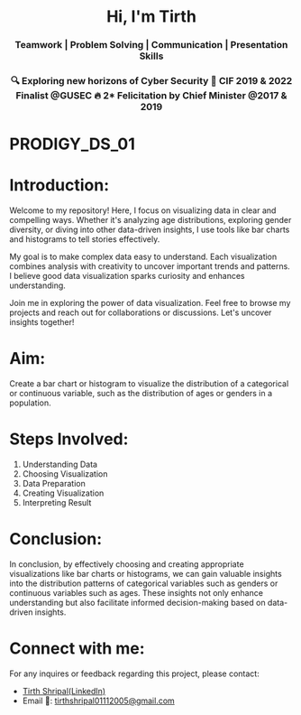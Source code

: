 <h1 align="center">Hi, I'm Tirth</h1>
<h3 align="center">Teamwork | Problem Solving | Communication | Presentation Skills</h3>
<h3 align="center">🔍 Exploring new horizons of Cyber Security
🌟 CIF 2019 & 2022 Finalist @GUSEC
🔥 2* Felicitation by Chief Minister @2017 & 2019</h3>

# PRODIGY_DS_01
# Introduction:
Welcome to my repository! Here, I focus on visualizing data in clear and compelling ways. Whether it's analyzing age distributions, exploring gender diversity, or diving into other data-driven insights, I use tools like bar charts and histograms to tell stories effectively.

My goal is to make complex data easy to understand. Each visualization combines analysis with creativity to uncover important trends and patterns. I believe good data visualization sparks curiosity and enhances understanding.

Join me in exploring the power of data visualization. Feel free to browse my projects and reach out for collaborations or discussions. Let's uncover insights together!
# Aim:
Create a bar chart or histogram to visualize the distribution of a categorical or continuous variable, such as the distribution of ages or genders in a population.
# Steps Involved:
1) Understanding Data
2) Choosing Visualization
3) Data Preparation
4) Creating Visualization
5) Interpreting  Result
# Conclusion:
In conclusion, by effectively choosing and creating appropriate visualizations like bar charts or histograms, we can gain valuable insights into the distribution patterns of categorical variables such as genders or continuous variables such as ages. These insights not only enhance understanding but also facilitate informed decision-making based on data-driven insights.
# Connect with me:
For any inquires or feedback regarding this project, please contact:
- <a href="www.linkedin.com/in/tirth-shripal-8204bb285">Tirth Shripal(LinkedIn)</a>
- Email 📧: tirthshripal01112005@gmail.com
